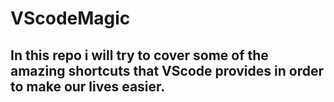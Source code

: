 # VScodeMagic


## In this repo i will try to cover some of the amazing shortcuts that VScode provides in order to make our lives easier.



